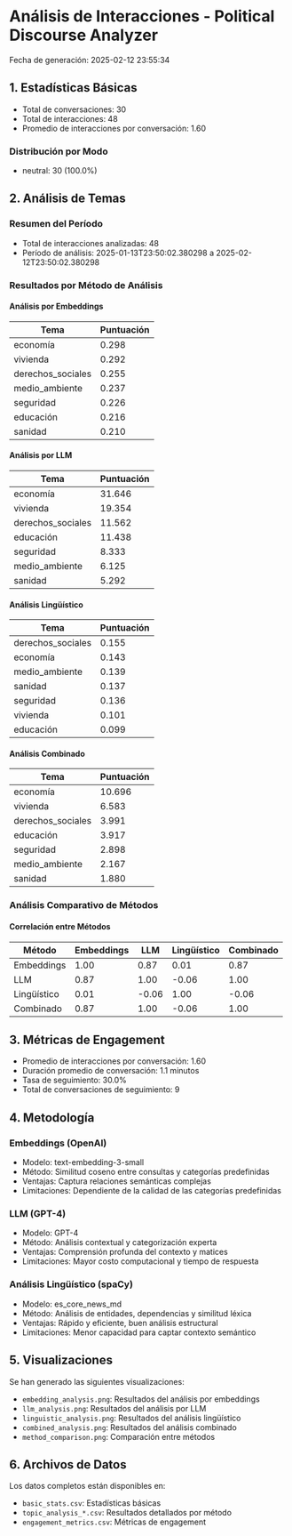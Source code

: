 # Análisis de Interacciones - Political Discourse Analyzer
Fecha de generación: 2025-02-12 23:55:34

## 1. Estadísticas Básicas
- Total de conversaciones: 30
- Total de interacciones: 48
- Promedio de interacciones por conversación: 1.60

### Distribución por Modo
- neutral: 30 (100.0%)

## 2. Análisis de Temas
### Resumen del Período
- Total de interacciones analizadas: 48
- Período de análisis: 2025-01-13T23:50:02.380298 a 2025-02-12T23:50:02.380298

### Resultados por Método de Análisis

#### Análisis por Embeddings
| Tema | Puntuación |
|------|------------|
| economía | 0.298 |
| vivienda | 0.292 |
| derechos_sociales | 0.255 |
| medio_ambiente | 0.237 |
| seguridad | 0.226 |
| educación | 0.216 |
| sanidad | 0.210 |


#### Análisis por LLM
| Tema | Puntuación |
|------|------------|
| economía | 31.646 |
| vivienda | 19.354 |
| derechos_sociales | 11.562 |
| educación | 11.438 |
| seguridad | 8.333 |
| medio_ambiente | 6.125 |
| sanidad | 5.292 |


#### Análisis Lingüístico
| Tema | Puntuación |
|------|------------|
| derechos_sociales | 0.155 |
| economía | 0.143 |
| medio_ambiente | 0.139 |
| sanidad | 0.137 |
| seguridad | 0.136 |
| vivienda | 0.101 |
| educación | 0.099 |


#### Análisis Combinado
| Tema | Puntuación |
|------|------------|
| economía | 10.696 |
| vivienda | 6.583 |
| derechos_sociales | 3.991 |
| educación | 3.917 |
| seguridad | 2.898 |
| medio_ambiente | 2.167 |
| sanidad | 1.880 |

### Análisis Comparativo de Métodos
#### Correlación entre Métodos

| Método | Embeddings | LLM | Lingüístico | Combinado |
|--------|----------|----------|----------|----------|
| Embeddings | 1.00 | 0.87 | 0.01 | 0.87 |
| LLM | 0.87 | 1.00 | -0.06 | 1.00 |
| Lingüístico | 0.01 | -0.06 | 1.00 | -0.06 |
| Combinado | 0.87 | 1.00 | -0.06 | 1.00 |

## 3. Métricas de Engagement
- Promedio de interacciones por conversación: 1.60
- Duración promedio de conversación: 1.1 minutos
- Tasa de seguimiento: 30.0%
- Total de conversaciones de seguimiento: 9

## 4. Metodología
### Embeddings (OpenAI)
- Modelo: text-embedding-3-small
- Método: Similitud coseno entre consultas y categorías predefinidas
- Ventajas: Captura relaciones semánticas complejas
- Limitaciones: Dependiente de la calidad de las categorías predefinidas

### LLM (GPT-4)
- Modelo: GPT-4
- Método: Análisis contextual y categorización experta
- Ventajas: Comprensión profunda del contexto y matices
- Limitaciones: Mayor costo computacional y tiempo de respuesta

### Análisis Lingüístico (spaCy)
- Modelo: es_core_news_md
- Método: Análisis de entidades, dependencias y similitud léxica
- Ventajas: Rápido y eficiente, buen análisis estructural
- Limitaciones: Menor capacidad para captar contexto semántico

## 5. Visualizaciones
Se han generado las siguientes visualizaciones:
- `embedding_analysis.png`: Resultados del análisis por embeddings
- `llm_analysis.png`: Resultados del análisis por LLM
- `linguistic_analysis.png`: Resultados del análisis lingüístico
- `combined_analysis.png`: Resultados del análisis combinado
- `method_comparison.png`: Comparación entre métodos

## 6. Archivos de Datos
Los datos completos están disponibles en:
- `basic_stats.csv`: Estadísticas básicas
- `topic_analysis_*.csv`: Resultados detallados por método
- `engagement_metrics.csv`: Métricas de engagement
